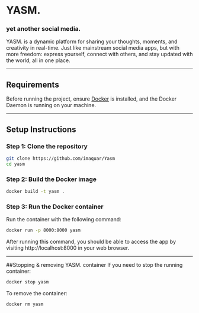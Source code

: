 # YASM.
### yet another social media.

YASM. is a dynamic platform for sharing your thoughts, moments, and creativity in real-time. Just like mainstream social media apps, but with more freedom: express yourself, connect with others, and stay updated with the world, all in one place.

---

## Requirements

Before running the project, ensure [Docker](https://docs.docker.com/get-docker/) is installed, and the Docker Daemon is running on your machine.

---

## Setup Instructions

### Step 1: Clone the repository

```bash
git clone https://github.com/imaquar/Yasm
cd yasm
```

### Step 2: Build the Docker image

```bash
docker build -t yasm .
```

### Step 3: Run the Docker container

Run the container with the following command:

```bash
docker run -p 8000:8000 yasm
```

After running this command, you should be able to access the app by visiting http://localhost:8000 in your web browser.

---
##Stopping & removing YASM. container
If you need to stop the running container:

```bash
docker stop yasm
```
To remove the container:

```bash
docker rm yasm
```
